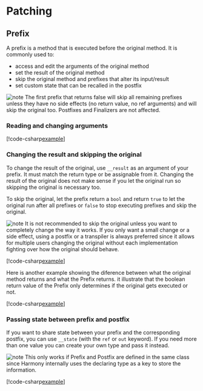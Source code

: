 # Patching

## Prefix

A prefix is a method that is executed before the original method. It is commonly used to:

- access and edit the arguments of the original method
- set the result of the original method
- skip the original method and prefixes that alter its input/result
- set custom state that can be recalled in the postfix

![note] The first prefix that returns false will skip all remaining prefixes unless they have no side effects (no return value, no ref arguments) and will skip the original too. Postfixes and Finalizers are not affected.

### Reading and changing arguments

[!code-csharp[example](../examples/patching-prefix.cs?name=args)]

### Changing the result and skipping the original

To change the result of the original, use `__result` as an argument of your prefix. It must match the return type or be assignable from it. Changing the result of the original does not make sense if you let the original run so skipping the original is necessary too.

To skip the original, let the prefix return a `bool` and return `true` to let the original run after all prefixes or `false` to stop executing prefixes and skip the original.

![note] It is not recommended to skip the original unless you want to completely change the way it works. If you only want a small change or a side effect, using a postfix or a transpiler is always preferred since it allows for multiple users changing the original without each implementation fighting over how the original should behave.

[!code-csharp[example](../examples/patching-prefix.cs?name=skip)]

Here is another example showing the diference between what the original method returns and what the Prefix returns. it illustrate that the boolean return value of the Prefix only determines if the original gets executed or not.

[!code-csharp[example](../examples/patching-prefix.cs?name=skip_maybe)]

### Passing state between prefix and postfix

If you want to share state between your prefix and the corresponding postfix, you can use `__state` (with the `ref` or `out` keyword). If you need more than one value you can create your own type and pass it instead.

![note] This only works if Prefix and Postfix are defined in the same class since Harmony internally uses the declaring type as a key to store the information.

[!code-csharp[example](../examples/patching-prefix.cs?name=state)]

[note]: https://raw.githubusercontent.com/pardeike/Harmony/master/Harmony/Documentation/images/note.png
